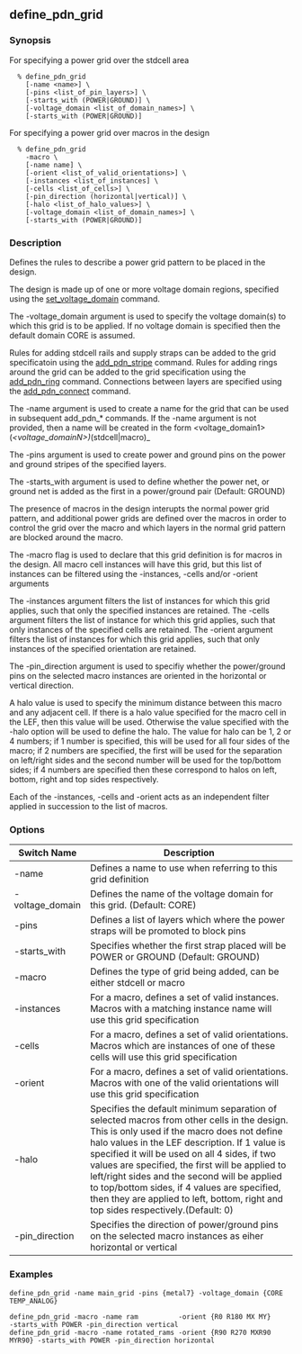 ## define_pdn_grid

### Synopsis
For specifying a power grid over the stdcell area
```
  % define_pdn_grid
    [-name <name>] \
    [-pins <list_of_pin_layers>] \
    [-starts_with (POWER|GROUND)] \
    [-voltage_domain <list_of_domain_names>] \
    [-starts_with (POWER|GROUND)]
```
For specifying a power grid over macros in the design
```
  % define_pdn_grid
    -macro \
    [-name name] \
    [-orient <list_of_valid_orientations>] \
    [-instances <list_of_instances] \
    [-cells <list_of_cells>] \
    [-pin_direction (horizontal|vertical)] \
    [-halo <list_of_halo_values>] \
    [-voltage_domain <list_of_domain_names>] \
    [-starts_with (POWER|GROUND)]    
```

### Description

Defines the rules to describe a power grid pattern to be placed in the design.

The design is made up of one or more voltage domain regions, specified using the [set_voltage_domain](set_voltage_domain.md) command. 

The -voltage_domain argument is used to specify the voltage domain(s) to which this grid is to be applied. If no voltage domain is specified then the default domain CORE is assumed.

Rules for adding stdcell rails and supply straps can be added to the grid specificatoin using the [add_pdn_stripe](add_pdn_stripe.md) command.
Rules for adding rings around the grid can be added to the grid specification using the [add_pdn_ring](add_pdn_ring.md) command.
Connections between layers are specified using the [add_pdn_connect](add_pdn_connect.md) command.

The -name argument is used to create a name for the grid that can be used in subsequent add_pdn_* commands. If the -name argument is not provided, then a name will be created in the form <voltage_domain1>(_<voltage_domainN>)_(stdcell|macro)_<idx>

The -pins argument is used to create power and ground pins on the power and ground stripes of the specified layers.

The -starts_with argument is used to define whether the power net, or ground net is added as the first in a power/ground pair (Default: GROUND)

The presence of macros in the design interupts the normal power grid pattern, and additional power grids are defined over the macros in order to control the grid over the macro and which layers in the normal grid pattern are blocked around the macro.

The -macro flag is used to declare that this grid definition is for macros in the design. All macro cell instances will have this grid, but this list of instances can be filtered using the -instances, -cells and/or -orient arguments

The -instances argument filters the list of instances for which this grid applies, such that only the specified instances are retained.
The -cells argument filters the list of instance for which this grid applies, such that only instances of the specified cells are retained.
The -orient argument filters the list of instances for which this grid applies, such that only instances of the specified orientation are retained.

The -pin_direction argument is used to specifiy whether the power/ground pins on the selected macro instances are oriented in the horizontal or vertical direction.

A halo value is used to specify the minimum distance between this macro and any adjacent cell. If there is a halo value specified for the macro cell in the LEF, then this value will be used. Otherwise the value specified with the -halo option will be used to define the halo. The value for halo can be 1, 2 or 4 numbers; if 1 number is specified, this will be used for all four sides of the macro; if 2 numbers are specified, the first will be used for the separation on left/right sides and the second number will be used for the top/bottom sides; if 4 numbers are specified then these correspond to halos on left, bottom, right and top sides respectively.

Each of the -instances, -cells and -orient acts as an independent filter applied in succession to the list of macros.


### Options

| Switch Name | Description |
| ----- | ----- |
| -name | Defines a name to use when referring to this grid definition |
| -voltage_domain | Defines the name of the voltage domain for this grid. (Default: CORE) |
| -pins | Defines a list of layers which where the power straps will be promoted to block pins |
| -starts_with | Specifies whether the first strap placed will be POWER or GROUND (Default: GROUND) |
| -macro | Defines the type of grid being added, can be either stdcell or macro|
| -instances | For a macro, defines a set of valid instances. Macros with a matching instance name will use this grid specification |
| -cells | For a macro, defines a set of valid orientations. Macros which are instances of one of these cells will use this grid specification |
| -orient | For a macro, defines a set of valid orientations. Macros with one of the valid orientations will use this grid specification |
| -halo | Specifies the default minimum separation of selected macros from other cells in the design. This is only used if the macro does not define halo values in the LEF description. If 1 value is specified it will be used on all 4 sides, if two values are specified, the first will be applied to left/right sides and the second will be applied to top/bottom sides, if 4 values are specified, then they are applied to left, bottom, right and top sides respectively.(Default: 0) |
| -pin_direction | Specifies the direction of power/ground pins on the selected macro instances as eiher horizontal or vertical |


### Examples
```
define_pdn_grid -name main_grid -pins {metal7} -voltage_domain {CORE TEMP_ANALOG}

define_pdn_grid -macro -name ram          -orient {R0 R180 MX MY}        -starts_with POWER -pin_direction vertical
define_pdn_grid -macro -name rotated_rams -orient {R90 R270 MXR90 MYR90} -starts_with POWER -pin_direction horizontal

```

